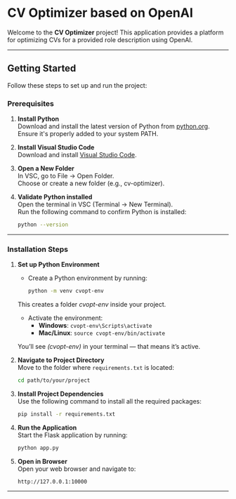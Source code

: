 # CV Optimizer based on OpenAI

Welcome to the **CV Optimizer** project! This application provides a platform for optimizing CVs for a provided role description using OpenAI.

---

## **Getting Started**

Follow these steps to set up and run the project:

### **Prerequisites**

1. **Install Python**  
   Download and install the latest version of Python from [python.org](https://www.python.org/downloads/). Ensure it's properly added to your system PATH.

2. **Install Visual Studio Code**  
   Download and install [Visual Studio Code](https://code.visualstudio.com/).

3. **Open a New Folder**  
   In VSC, go to File → Open Folder.  
   Choose or create a new folder (e.g., cv-optimizer).

4. **Validate Python installed**  
   Open the terminal in VSC (Terminal → New Terminal).  
   Run the following command to confirm Python is installed:
      ```bash
      python --version
      ```
---

### **Installation Steps**

1. **Set up Python Environment**    
   - Create a Python environment by running:        
      ```bash
      python -m venv cvopt-env
      ```
   This creates a folder *cvopt-env* inside your project.

   - Activate the environment:
        - **Windows**: `cvopt-env\Scripts\activate`
        - **Mac/Linux**: `source cvopt-env/bin/activate`

   You’ll see *(cvopt-env)* in your terminal — that means it’s active.

2. **Navigate to Project Directory**  
   Move to the folder where `requirements.txt` is located:
   ```bash
   cd path/to/your/project
   ```

3. **Install Project Dependencies**  
   Use the following command to install all the required packages:
   ```bash
   pip install -r requirements.txt
   ```

4. **Run the Application**  
   Start the Flask application by running:
   ```bash
   python app.py
   ```

5. **Open in Browser**  
   Open your web browser and navigate to:
   ```
   http://127.0.0.1:10000
   ```

---